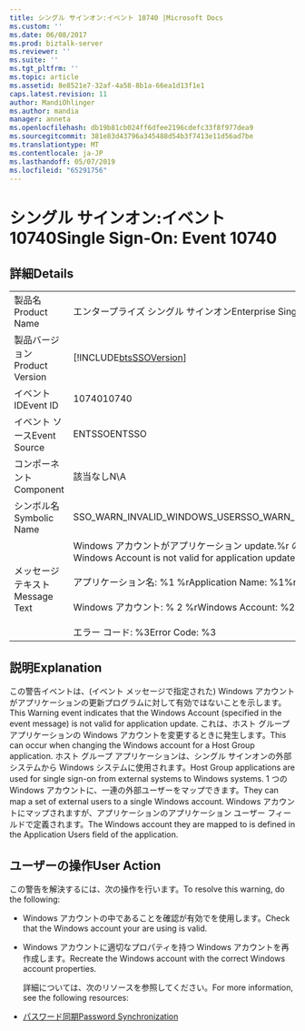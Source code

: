 ```yaml
---
title: シングル サインオン:イベント 10740 |Microsoft Docs
ms.custom: ''
ms.date: 06/08/2017
ms.prod: biztalk-server
ms.reviewer: ''
ms.suite: ''
ms.tgt_pltfrm: ''
ms.topic: article
ms.assetid: 8e8521e7-32af-4a58-8b1a-66ea1d13f1e1
caps.latest.revision: 11
author: MandiOhlinger
ms.author: mandia
manager: anneta
ms.openlocfilehash: db19b81cb024ff6dfee2196cdefc33f8f977dea9
ms.sourcegitcommit: 381e83d43796a345488d54b3f7413e11d56ad7be
ms.translationtype: MT
ms.contentlocale: ja-JP
ms.lasthandoff: 05/07/2019
ms.locfileid: "65291756"
---
```

# <a name="single-sign-on-event-10740"></a><span data-ttu-id="e7149-102">シングル サインオン:イベント 10740</span><span class="sxs-lookup"><span data-stu-id="e7149-102">Single Sign-On: Event 10740</span></span>
## <a name="details"></a><span data-ttu-id="e7149-103">詳細</span><span class="sxs-lookup"><span data-stu-id="e7149-103">Details</span></span>  

|                 |                                                                                                                                                            |
|-----------------|------------------------------------------------------------------------------------------------------------------------------------------------------------|
|  <span data-ttu-id="e7149-104">製品名</span><span class="sxs-lookup"><span data-stu-id="e7149-104">Product Name</span></span>   |                                                                 <span data-ttu-id="e7149-105">エンタープライズ シングル サインオン</span><span class="sxs-lookup"><span data-stu-id="e7149-105">Enterprise Single Sign-On</span></span>                                                                  |
| <span data-ttu-id="e7149-106">製品バージョン</span><span class="sxs-lookup"><span data-stu-id="e7149-106">Product Version</span></span> |                                                 [!INCLUDE[btsSSOVersion](../includes/btsssoversion-md.md)]                                                 |
|    <span data-ttu-id="e7149-107">イベント ID</span><span class="sxs-lookup"><span data-stu-id="e7149-107">Event ID</span></span>     |                                                                           <span data-ttu-id="e7149-108">10740</span><span class="sxs-lookup"><span data-stu-id="e7149-108">10740</span></span>                                                                            |
|  <span data-ttu-id="e7149-109">イベント ソース</span><span class="sxs-lookup"><span data-stu-id="e7149-109">Event Source</span></span>   |                                                                           <span data-ttu-id="e7149-110">ENTSSO</span><span class="sxs-lookup"><span data-stu-id="e7149-110">ENTSSO</span></span>                                                                           |
|    <span data-ttu-id="e7149-111">コンポーネント</span><span class="sxs-lookup"><span data-stu-id="e7149-111">Component</span></span>    |                                                                            <span data-ttu-id="e7149-112">該当なし</span><span class="sxs-lookup"><span data-stu-id="e7149-112">N\A</span></span>                                                                             |
|  <span data-ttu-id="e7149-113">シンボル名</span><span class="sxs-lookup"><span data-stu-id="e7149-113">Symbolic Name</span></span>  |                                                               <span data-ttu-id="e7149-114">SSO_WARN_INVALID_WINDOWS_USER</span><span class="sxs-lookup"><span data-stu-id="e7149-114">SSO_WARN_INVALID_WINDOWS_USER</span></span>                                                                |
|  <span data-ttu-id="e7149-115">メッセージ テキスト</span><span class="sxs-lookup"><span data-stu-id="e7149-115">Message Text</span></span>   | <span data-ttu-id="e7149-116">Windows アカウントがアプリケーション update.%r のため無効です。</span><span class="sxs-lookup"><span data-stu-id="e7149-116">The Windows Account is not valid for application update.%r</span></span><br /><br /> <span data-ttu-id="e7149-117">アプリケーション名: %1 %r</span><span class="sxs-lookup"><span data-stu-id="e7149-117">Application Name: %1%r</span></span><br /><br /> <span data-ttu-id="e7149-118">Windows アカウント: % 2 %r</span><span class="sxs-lookup"><span data-stu-id="e7149-118">Windows Account: %2%r</span></span><br /><br /> <span data-ttu-id="e7149-119">エラー コード: %3</span><span class="sxs-lookup"><span data-stu-id="e7149-119">Error Code: %3</span></span> |

## <a name="explanation"></a><span data-ttu-id="e7149-120">説明</span><span class="sxs-lookup"><span data-stu-id="e7149-120">Explanation</span></span>  
 <span data-ttu-id="e7149-121">この警告イベントは、(イベント メッセージで指定された) Windows アカウントがアプリケーションの更新プログラムに対して有効ではないことを示します。</span><span class="sxs-lookup"><span data-stu-id="e7149-121">This Warning event indicates that the Windows Account (specified in the event message) is not valid for application update.</span></span> <span data-ttu-id="e7149-122">これは、ホスト グループ アプリケーションの Windows アカウントを変更するときに発生します。</span><span class="sxs-lookup"><span data-stu-id="e7149-122">This can occur when changing the Windows account for a Host Group application.</span></span> <span data-ttu-id="e7149-123">ホスト グループ アプリケーションは、シングル サインオンの外部システムから Windows システムに使用されます。</span><span class="sxs-lookup"><span data-stu-id="e7149-123">Host Group applications are used for single sign-on from external systems to Windows systems.</span></span> <span data-ttu-id="e7149-124">1 つの Windows アカウントに、一連の外部ユーザーをマップできます。</span><span class="sxs-lookup"><span data-stu-id="e7149-124">They can map a set of external users to a single Windows account.</span></span> <span data-ttu-id="e7149-125">Windows アカウントにマップされますが、アプリケーションのアプリケーション ユーザー フィールドで定義されます。</span><span class="sxs-lookup"><span data-stu-id="e7149-125">The Windows account they are mapped to is defined in the Application Users field of the application.</span></span>  

## <a name="user-action"></a><span data-ttu-id="e7149-126">ユーザーの操作</span><span class="sxs-lookup"><span data-stu-id="e7149-126">User Action</span></span>  
 <span data-ttu-id="e7149-127">この警告を解決するには、次の操作を行います。</span><span class="sxs-lookup"><span data-stu-id="e7149-127">To resolve this warning, do the following:</span></span>  

- <span data-ttu-id="e7149-128">Windows アカウントの中であることを確認が有効でを使用します。</span><span class="sxs-lookup"><span data-stu-id="e7149-128">Check that the Windows account your are using is valid.</span></span>  

- <span data-ttu-id="e7149-129">Windows アカウントに適切なプロパティを持つ Windows アカウントを再作成します。</span><span class="sxs-lookup"><span data-stu-id="e7149-129">Recreate the Windows account with the correct Windows account properties.</span></span>  

  <span data-ttu-id="e7149-130">詳細については、次のリソースを参照してください。</span><span class="sxs-lookup"><span data-stu-id="e7149-130">For more information, see the following resources:</span></span>  

- [<span data-ttu-id="e7149-131">パスワード同期</span><span class="sxs-lookup"><span data-stu-id="e7149-131">Password Synchronization</span></span>](../core/password-synchronization2.md)
